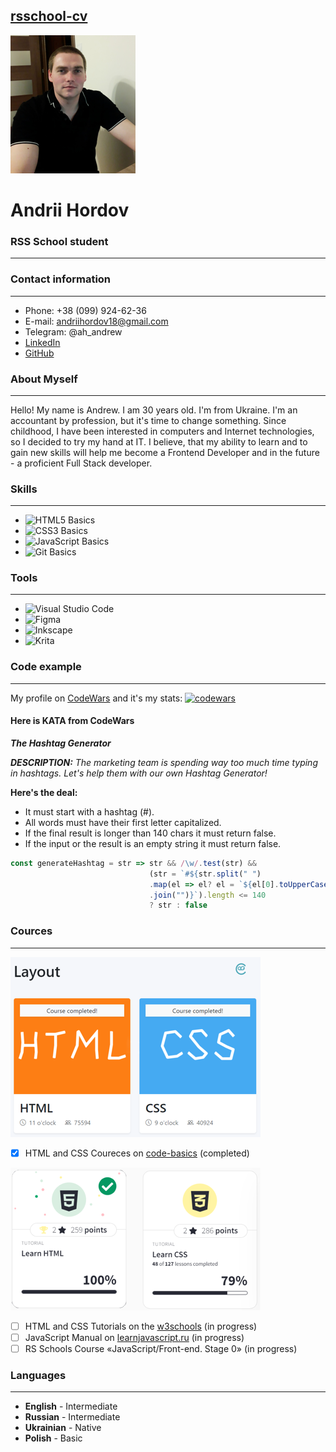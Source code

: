 [rsschool-cv]()
----------------------------------------------------------------------------------------------------------------------------------------
![my own photo](/assets/img/cv_photo.png)
# Andrii Hordov

### RSS School student
----------------------------------------------------------------------------------------------------------------------------------------

### Contact information
----------------------------------------------------------------------------------------------------------------------------------------
- Phone: +38 (099) 924-62-36
- E-mail: andriihordov18@gmail.com
- Telegram: @ah_andrew
- [LinkedIn](https://www.linkedin.com/in/ah-andrew/) 
- [GitHub](https://github.com/AndriiHordov/)

### About Myself
----------------------------------------------------------------------------------------------------------------------------------------
Hello! My name is Andrew. I am 30 years old. I'm from Ukraine. I'm an accountant by profession, but it's time to change something. Since childhood, I have been interested in computers and Internet technologies, so I decided to try my hand at IT.	I believe, that my ability to learn and to gain new skills will help me become a Frontend Developer and in the future - a proficient Full Stack developer.

### Skills
----------------------------------------------------------------------------------------------------------------------------------------
- ![HTML5](https://img.shields.io/badge/html5-%23E34F26.svg?style=for-the-badge&logo=html5&logoColor=white) Basics
- ![CSS3](https://img.shields.io/badge/css3-%231572B6.svg?style=for-the-badge&logo=css3&logoColor=white) Basics
- ![JavaScript](https://img.shields.io/badge/javascript-%23323330.svg?style=for-the-badge&logo=javascript&logoColor=%23F7DF1E) Basics
- ![Git](https://img.shields.io/badge/git-%23F05033.svg?style=for-the-badge&logo=git&logoColor=white) Basics

### Tools
----------------------------------------------------------------------------------------------------------------------------------------
- ![Visual Studio Code](https://img.shields.io/badge/Visual%20Studio%20Code-0078d7.svg?style=for-the-badge&logo=visual-studio-code&logoColor=white)
- ![Figma](https://img.shields.io/badge/figma-%23F24E1E.svg?style=for-the-badge&logo=figma&logoColor=white)
- ![Inkscape](https://img.shields.io/badge/Inkscape-e0e0e0?style=for-the-badge&logo=inkscape&logoColor=080A13)
- ![Krita](https://img.shields.io/badge/Krita-203759?style=for-the-badge&logo=krita&logoColor=EEF37B)

### Code example
----------------------------------------------------------------------------------------------------------------------------------------
My profile on [CodeWars](www.codewars.com/users/AndrewWinterH) and it's my stats:
[![codewars](https://www.codewars.com/users/AndrewWinterH/badges/small)](https://www.codewars.com/users/AndrewWinterH)

#### Here is KATA from CodeWars 

***The Hashtag Generator***

***DESCRIPTION:***
*The marketing team is spending way too much time typing in hashtags. Let's help them with our own Hashtag Generator!*

**Here's the deal:**
- It must start with a hashtag (#).
- All words must have their first letter capitalized.
- If the final result is longer than 140 chars it must return false.
- If the input or the result is an empty string it must return false.

```JavaScript
const generateHashtag = str => str && /\w/.test(str) &&
                               (str = `#${str.split(" ")
                               .map(el => el? el = `${el[0].toUpperCase()}${el.substring(1)}` : el)
                               .join("")}`).length <= 140 
                               ? str : false
```

### Cources
----------------------------------------------------------------------------------------------------------------------------------------
![Completed cources.](/assets/img/cources.png)

- [x] HTML and CSS Coureces on [code-basics](https://code-basics.com/) (completed)

![In progress cources.](/assets/img/w3c.png)
- [ ] HTML and CSS Tutorials on the [w3schools](https://www.w3schools.com/) (in progress)
- [ ] JavaScript Manual on [learnjavascript.ru](https://learn.javascript.ru/) (in progress)
- [ ] RS Schools Course «JavaScript/Front-end. Stage 0» (in progress)

### Languages
----------------------------------------------------------------------------------------------------------------------------------------
+ **English** - Intermediate
+ **Russian** - Intermediate
+ **Ukrainian** - Native
+ **Polish** - Basic